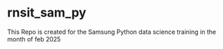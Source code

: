 # rnsit_sam_py
This Repo is created for the Samsung Python data science training in the month of feb 2025
